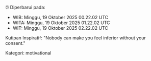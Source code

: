 ⏰ Diperbarui pada:
- WIB: Minggu, 19 Oktober 2025 00.22.02 UTC
- WITA: Minggu, 19 Oktober 2025 01.22.02 UTC
- WIT: Minggu, 19 Oktober 2025 02.22.02 UTC

Kutipan Inspiratif:
"Nobody can make you feel inferior without your consent."


Kategori: motivational

